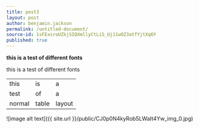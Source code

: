 ```yaml
---
title: post3
layout: post
author: benjamin.jackson
permalink: /untitled-document/
source-id: 1sFExsroUZkjSIQXmllyCtLiS_Uj11wOZ3atfYjtXq6Y
published: true
---
```

**this is a test of different fonts**

this is a test of different fonts

<table>
  <tr>
    <td>this</td>
    <td>is</td>
    <td>a</td>
  </tr>
  <tr>
    <td>test</td>
    <td>of</td>
    <td>a</td>
  </tr>
  <tr>
    <td>normal</td>
    <td>table</td>
    <td>layout</td>
  </tr>
</table>


![image alt text]({{ site.url }}/public/CJ0p0N4kyRob5LWaIt4Yw_img_0.jpg)

